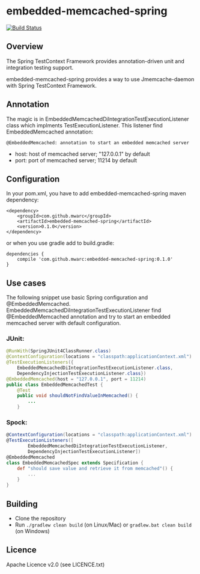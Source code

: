 # embedded-memcached-spring

[![Build Status](https://travis-ci.org/mwarc/embedded-memcached-spring.svg?branch=master)](https://travis-ci.org/mwarc/embedded-memcached-spring)

## Overview

The Spring TestContext Framework provides annotation-driven unit and integration testing support.

embedded-memcached-spring provides a way to use Jmemcache-daemon with Spring TestContext Framework.

## Annotation

The magic is in EmbeddedMemcachedDiIntegrationTestExecutionListener class which implments TestExecutionListener. This listener find EmbeddedMemcached annotation:

    @EmbeddedMemcached: annotation to start an embedded memcached server
    
*   host: host of memcached server; "127.0.0.1" by default
*   port: port of memcached server; 11214 by default

## Configuration

In your pom.xml, you have to add embedded-memcached-spring maven dependency:

    <dependency>
        <groupId>com.github.mwarc</groupId>
        <artifactId>embedded-memcached-spring</artifactId>
        <version>0.1.0</version>
    </dependency>


or when you use gradle add to build.gradle:

    dependencies {
        compile 'com.github.mwarc:embedded-memcached-spring:0.1.0'
    }

## Use cases

The following snippet use basic Spring configuration and @EmbeddedMemcached. 
EmbeddedMemcachedDiIntegrationTestExecutionListener find @EmbeddedMemcached annotation 
and try to start an embedded memcached server with default configuration.

### JUnit:
```java
@RunWith(SpringJUnit4ClassRunner.class)
@ContextConfiguration(locations = "classpath:applicationContext.xml")
@TestExecutionListeners({
    EmbeddedMemcachedDiIntegrationTestExecutionListener.class,
    DependencyInjectionTestExecutionListener.class})
@EmbeddedMemcached(host = "127.0.0.1", port = 11214)
public class EmbeddedMemcachedTest {
    @Test
    public void shouldNotFindValueInMemcached() {
        ...
    }
```

### Spock:
```groovy
@ContextConfiguration(locations = "classpath:applicationContext.xml")
@TestExecutionListeners([
        EmbeddedMemcachedDiIntegrationTestExecutionListener,
        DependencyInjectionTestExecutionListener])
@EmbeddedMemcached
class EmbeddedMemcachedSpec extends Specification {
    def "should save value and retrieve it from memcached"() {
        ...
    }
}
```

## Building

* Clone the repository
* Run `./gradlew clean build` (on Linux/Mac) or `gradlew.bat clean build` (on Windows)

## Licence

Apache Licence v2.0 (see LICENCE.txt)